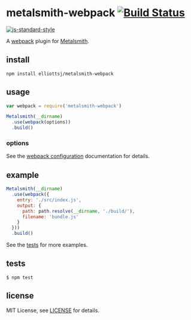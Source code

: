 # metalsmith-webpack [![Build Status][travis-badge]][travis]

[![js-standard-style](https://cdn.rawgit.com/feross/standard/master/badge.svg)](https://github.com/feross/standard)

A [webpack][] plugin for [Metalsmith][].

## install

```
npm install elliottsj/metalsmith-webpack
```

## usage

```js
var webpack = require('metalsmith-webpack')

Metalsmith(__dirname)
  .use(webpack(options))
  .build()
```

### options

See the [webpack configuration][] documentation for details.

## example

```js
Metalsmith(__dirname)
  .use(webpack({
    entry: './src/index.js',
    output: {
      path: path.resolve(__dirname, './build/'),
      filename: 'bundle.js'
    }
  }))
  .build()
```

See the [tests][] for more examples.

## tests

```
$ npm test
```

## license

MIT License, see [LICENSE](https://github.com/elliottsj/metalsmith-webpack/blob/master/LICENSE.md) for details.

[travis]: https://travis-ci.org/elliottsj/metalsmith-webpack
[travis-badge]: https://travis-ci.org/elliottsj/metalsmith-webpack.svg?branch=master
[metalsmith]: http://www.metalsmith.io/
[tests]: https://github.com/elliottsj/metalsmith-webpack/blob/master/test/index.js
[webpack]: http://webpack.github.io/
[webpack configuration]: http://webpack.github.io/docs/configuration.html

